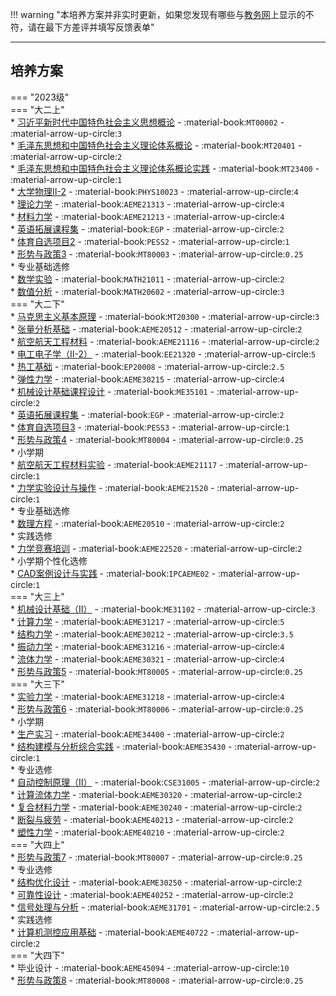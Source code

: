 !!! warning "本培养方案并非实时更新，如果您发现有哪些与[教务网](https://my.cqu.edu.cn)上显示的不符，请在最下方差评并填写反馈表单"

---

## 培养方案  

=== "2023级"  
    === "大二上"  
        * [习近平新时代中国特色社会主义思想概论](../../../课程/习近平新时代中国特色社会主义思想概论.md) - :material-book:`MT00002` - :material-arrow-up-circle:`3`  
        * [毛泽东思想和中国特色社会主义理论体系概论](../../../课程/毛泽东思想和中国特色社会主义理论体系概论.md) - :material-book:`MT20401` - :material-arrow-up-circle:`2`  
        * [毛泽东思想和中国特色社会主义理论体系概论实践](../../../课程/毛泽东思想和中国特色社会主义理论体系概论实践.md) - :material-book:`MT23400` - :material-arrow-up-circle:`1`  
        * [大学物理Ⅱ-2](../../../课程/大学物理.md) - :material-book:`PHYS10023` - :material-arrow-up-circle:`4`  
        * [理论力学](../../../课程/理论力学.md) - :material-book:`AEME21313` - :material-arrow-up-circle:`4`  
        * [材料力学](../../../课程/材料力学.md) - :material-book:`AEME21213` - :material-arrow-up-circle:`4`  
        * [英语拓展课程集](../../../课程/英语.md) - :material-book:`EGP` - :material-arrow-up-circle:`2`  
        * [体育自选项目2](../../../课程/体育/index.md) - :material-book:`PESS2` - :material-arrow-up-circle:`1`  
        * [形势与政策3](../../../课程/形势与政策.md) - :material-book:`MT80003` - :material-arrow-up-circle:`0.25`  
        * 专业基础选修  
            * [数学实验](../../../课程/数学实验.md) - :material-book:`MATH21011` - :material-arrow-up-circle:`2`  
            * [数值分析](../../../课程/数值分析.md) - :material-book:`MATH20602` - :material-arrow-up-circle:`3`  
    === "大二下"  
        * [马克思主义基本原理](../../../课程/马克思主义基本原理.md) - :material-book:`MT20300` - :material-arrow-up-circle:`3`  
        * [张量分析基础](../../../课程/张量分析基础.md) - :material-book:`AEME20512` - :material-arrow-up-circle:`2`  
        * [航空航天工程材料](../../../课程/航空航天工程材料.md) - :material-book:`AEME21116` - :material-arrow-up-circle:`2`  
        * [电工电子学（Ⅱ-2）](../../../课程/电工电子学.md) - :material-book:`EE21320` - :material-arrow-up-circle:`5`  
        * [热工基础](../../../课程/热工基础.md) - :material-book:`EP20008` - :material-arrow-up-circle:`2.5`  
        * [弹性力学](../../../课程/弹性力学.md) - :material-book:`AEME30215` - :material-arrow-up-circle:`4`  
        * [机械设计基础课程设计](../../../课程/机械设计基础课程设计.md) - :material-book:`ME35101` - :material-arrow-up-circle:`2`  
        * [英语拓展课程集](../../../课程/英语.md) - :material-book:`EGP` - :material-arrow-up-circle:`2`  
        * [体育自选项目3](../../../课程/体育/index.md) - :material-book:`PESS3` - :material-arrow-up-circle:`1`  
        * [形势与政策4](../../../课程/形势与政策.md) - :material-book:`MT80004` - :material-arrow-up-circle:`0.25`  
        * 小学期  
            * [航空航天工程材料实验](../../../课程/航空航天工程材料实验.md) - :material-book:`AEME21117` - :material-arrow-up-circle:`1`  
            * [力学实验设计与操作](../../../课程/力学实验设计与操作.md) - :material-book:`AEME21520` - :material-arrow-up-circle:`1`  
        * 专业基础选修  
            * [数理方程](../../../课程/数理方程.md) - :material-book:`AEME20510` - :material-arrow-up-circle:`2`  
        * 实践选修  
            * [力学竞赛培训](../../../课程/力学竞赛培训.md) - :material-book:`AEME22520` - :material-arrow-up-circle:`2`  
        * 小学期个性化选修  
            * [CAD案例设计与实践](../../../课程/CAD案例设计与实践.md) - :material-book:`IPCAEME02` - :material-arrow-up-circle:`1`  
    === "大三上"  
        * [机械设计基础（Ⅱ）](../../../课程/机械设计基础.md) - :material-book:`ME31102` - :material-arrow-up-circle:`3`  
        * [计算力学](../../../课程/计算力学.md) - :material-book:`AEME31217` - :material-arrow-up-circle:`5`  
        * [结构力学](../../../课程/结构力学.md) - :material-book:`AEME30212` - :material-arrow-up-circle:`3.5`  
        * [振动力学](../../../课程/振动力学.md) - :material-book:`AEME31216` - :material-arrow-up-circle:`4`  
        * [流体力学](../../../课程/流体力学.md) - :material-book:`AEME30321` - :material-arrow-up-circle:`4`  
        * [形势与政策5](../../../课程/形势与政策.md) - :material-book:`MT80005` - :material-arrow-up-circle:`0.25`  
    === "大三下"  
        * [实验力学](../../../课程/实验力学.md) - :material-book:`AEME31218` - :material-arrow-up-circle:`4`  
        * [形势与政策6](../../../课程/形势与政策.md) - :material-book:`MT80006` - :material-arrow-up-circle:`0.25`  
        * 小学期  
            * [生产实习](../../../课程/生产实习.md) - :material-book:`AEME34400` - :material-arrow-up-circle:`2`  
            * [结构建模与分析综合实践](../../../课程/结构建模与分析综合实践.md) - :material-book:`AEME35430` - :material-arrow-up-circle:`1`  
        * 专业选修  
            * [自动控制原理（Ⅱ）](../../../课程/自动控制原理.md) - :material-book:`CSE31005` - :material-arrow-up-circle:`2`  
            * [计算流体力学](../../../课程/计算流体力学.md) - :material-book:`AEME30320` - :material-arrow-up-circle:`2`  
            * [复合材料力学](../../../课程/复合材料力学.md) - :material-book:`AEME30240` - :material-arrow-up-circle:`2`  
            * [断裂与疲劳](../../../课程/断裂与疲劳.md) - :material-book:`AEME40213` - :material-arrow-up-circle:`2`  
            * [塑性力学](../../../课程/塑性力学.md) - :material-book:`AEME40210` - :material-arrow-up-circle:`2`  
    === "大四上"  
        * [形势与政策7](../../../课程/形势与政策.md) - :material-book:`MT80007` - :material-arrow-up-circle:`0.25`  
        * 专业选修  
            * [结构优化设计](../../../课程/结构优化设计.md) - :material-book:`AEME30250` - :material-arrow-up-circle:`2`  
            * [可靠性设计](../../../课程/可靠性设计.md) - :material-book:`AEME40252` - :material-arrow-up-circle:`2`  
            * [信号处理与分析](../../../课程/信号处理与分析.md) - :material-book:`AEME31701` - :material-arrow-up-circle:`2.5`  
        * 实践选修  
            * [计算机测控应用基础](../../../课程/计算机测控应用基础.md) - :material-book:`AEME40722` - :material-arrow-up-circle:`2`  
    === "大四下"  
        * 毕业设计 - :material-book:`AEME45094` - :material-arrow-up-circle:`10`  
        * [形势与政策8](../../../课程/形势与政策.md) - :material-book:`MT80008` - :material-arrow-up-circle:`0.25`  